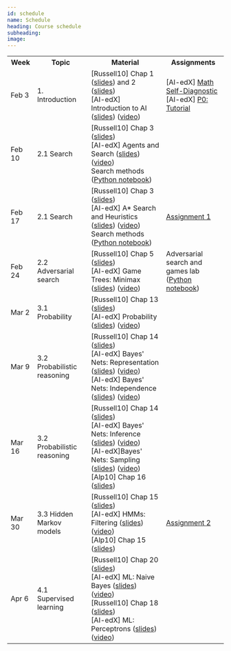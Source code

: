 ```yaml
---
id: schedule
name: Schedule
heading: Course schedule
subheading: 
image: 
---
```


<table class="table table-condensed">
<tbody>
<tr>
<th>Week</th>
<th>Topic</th>
<th>Material</th>
<th>Assignments</th>
</tr>
<small>

<tr>
<td>Feb 3</td>
<td>1. Introduction</td>
<td>
[Russell10] Chap 1 (<a href= "http://aima.eecs.berkeley.edu/slides-pdf/chapter01.pdf">slides</a>)  and 2 (<a href= "http://aima.eecs.berkeley.edu/slides-pdf/chapter02.pdf">slides</a>) <br>
[AI-edX] Introduction to AI (<a href= "http://cs188websitecontent.s3.amazonaws.com/lectures/fa13-cs188-lecture-1-1PP.pdf">slides</a>) (<a href= "https://courses.edx.org/courses/BerkeleyX/CS188x_1/1T2013/courseware/c78976d210314651abb740912d8279bb/b414886f442a41e4b5fd0408de837e53/">video</a>)<br>


</td>
<td>
[AI-edX] <a href= "https://courses.edx.org/courses/BerkeleyX/CS188x_1/1T2013/courseware/c78976d210314651abb740912d8279bb/5bf447e1a55f4699a6e313680f16e9df/">Math Self-Diagnostic</a><br>
[AI-edX] <a href= "https://courses.edx.org/courses/BerkeleyX/CS188x_1/1T2013/courseware/c78976d210314651abb740912d8279bb/e8c2d3dd71a84472997173f55c98a35c/">P0: Tutorial</a>
</td>
</tr>

<tr>
<td>Feb 10</td>
<td>2.1 Search</td>
<td>
[Russell10] Chap 3 (<a href= "http://aima.eecs.berkeley.edu/slides-pdf/chapter03.pdf">slides</a>) <br>
[AI-edX] Agents and Search (<a href= "http://cs188websitecontent.s3.amazonaws.com/lectures/fa13-cs188-lecture-2-1PP.pdf">slides</a>) (<a href= "https://courses.edx.org/courses/BerkeleyX/CS188x_1/1T2013/courseware/eafff8d8427440069a749c1b825c0561/7c56230af88d467c9737344e2e76092e/">video</a>)<br>
Search methods (<a href= "https://github.com/fagonzalezo/is-2016-1/blob/gh-pages/search_methods.ipynb">Python notebook</a>)<br>
</td>
<td>
</td>
</tr>

<tr>
<td>Feb 17</td>
<td>2.1 Search</td>
<td>
[Russell10] Chap 3 (<a href= "http://aima.eecs.berkeley.edu/slides-pdf/chapter03.pdf">slides</a>) <br>
[AI-edX] A* Search and Heuristics (<a href= "http://cs188websitecontent.s3.amazonaws.com/lectures/fa13-cs188-lecture-3-1PP.pdf">slides</a>) (<a href= "https://courses.edx.org/courses/BerkeleyX/CS188x_1/1T2013/courseware/eafff8d8427440069a749c1b825c0561/76f9a53b7aad47638ff968db5938d841/">video</a>)<br>
Search methods (<a href= "https://github.com/fagonzalezo/is-2016-1/blob/gh-pages/search_methods.ipynb">Python notebook</a>)<br>
</td>
<td>
<a href= "http://fagonzalezo.github.io/is-2016-1/assign1.pdf">Assignment 1</a><br>
</td>
</tr>

<tr>
<td>Feb 24</td>
<td>2.2 Adversarial search</td>
<td>
[Russell10] Chap 5 (<a href= "http://aima.eecs.berkeley.edu/slides-pdf/chapter05.pdf">slides</a>) <br>
[AI-edX] Game Trees: Minimax (<a href= "http://cs188websitecontent.s3.amazonaws.com/lectures/fa13-cs188-lecture-6-1PP.pdf">slides</a>) (<a href= "https://courses.edx.org/courses/BerkeleyX/CS188x_1/1T2013/courseware/e388ea8629ff4228845b54d70ffc8afd/8616451481ba41d4a40afcf13bc8ab1c/">video</a>)<br>
</td>
<td>
Adversarial search and games lab <br> 
(<a href= "https://github.com/fagonzalezo/is-2016-1/blob/gh-pages/games.ipynb">Python notebook</a>)<br>
</td>
</tr>

<tr>
<td>Mar 2</td>
<td>3.1 Probability
</td>
<td>
[Russell10] Chap 13 (<a href= "http://aima.eecs.berkeley.edu/slides-pdf/chapter13.pdf">slides</a>)<br>
[AI-edX] Probability (<a href= "http://cs188websitecontent.s3.amazonaws.com/lectures/fa13-cs188-lecture-12-1PP.pdf">slides</a>) (<a href= "https://courses.edx.org/courses/BerkeleyX/CS188x_1/1T2013/courseware/e07c09452f5845de8277d70512009fa2/4d1a43c6bcc7472db14a00258732cf8d/">video</a>)<br>
</td>
<td>
</td>
</tr>

<tr>
<td>Mar 9</td>
<td>
3.2 Probabilistic reasoning
</td>
<td>
[Russell10] Chap 14 (<a href= "http://aima.eecs.berkeley.edu/slides-pdf/chapter14.pdf">slides</a>) <br>
[AI-edX] Bayes' Nets: Representation (<a href= "http://cs188websitecontent.s3.amazonaws.com/lectures/fa13-cs188-lecture-13-1PP.pdf">slides</a>) (<a href= "https://courses.edx.org/courses/BerkeleyX/CS188x_1/1T2013/courseware/741f4647a714422a8028a776e041071c/57c93f3102a348d5ab0e0712979392f7/">video</a>)<br>
[AI-edX] Bayes' Nets: Independence (<a href= "http://cs188websitecontent.s3.amazonaws.com/lectures/fa13-cs188-lecture-14-1PP.pdf">slides</a>) (<a href= "https://courses.edx.org/courses/BerkeleyX/CS188x_1/1T2013/courseware/741f4647a714422a8028a776e041071c/b7b4dc01c237439980ed9658efdbed68/">video</a>)<br>
</td>
<td>
</td>
</tr>

<tr>
<td>Mar 16</td>
<td>
3.2 Probabilistic reasoning
</td>
<td>
[Russell10] Chap 14 (<a href= "http://aima.eecs.berkeley.edu/slides-pdf/chapter14.pdf">slides</a>) <br>
[AI-edX] Bayes' Nets: Inference (<a href= "http://cs188websitecontent.s3.amazonaws.com/lectures/fa13-cs188-lecture-15-1PP.pdf">slides</a>) (<a href= "https://courses.edx.org/courses/BerkeleyX/CS188x_1/1T2013/courseware/141d66503de5484fb7d26895b67149c1/e83b8da087dc4430abc105a61f4b6187/">video</a>)<br>
[AI-edX]Bayes' Nets: Sampling (<a href= "http://cs188websitecontent.s3.amazonaws.com/lectures/fa13-cs188-lecture-16-1PP.pdf">slides</a>) (<a href= "https://courses.edx.org/courses/BerkeleyX/CS188x_1/1T2013/courseware/141d66503de5484fb7d26895b67149c1/ef18d10cd8324ae1984b2df59657f02a/">video</a>)<br>
[Alp10] Chap 16 (<a href= "http://www.cmpe.boun.edu.tr/~ethem/i2ml2e/2e_v1-0/i2ml2e-chap16-v1-0.pdf">slides</a>)<br>
</td>
<td>
</td>
</tr>

<tr>
<td>Mar 30</td>
<td>
3.3 Hidden Markov models
</td>
<td>
[Russell10] Chap 15 (<a href= "http://aima.eecs.berkeley.edu/slides-pdf/chapter15.pdf">slides</a>) <br>
[AI-edX] HMMs: Filtering (<a href= "http://cs188websitecontent.s3.amazonaws.com/lectures/fa13-cs188-lecture-18-1PP.pdf">slides</a>) (<a href= "https://courses.edx.org/courses/BerkeleyX/CS188x_1/1T2013/courseware/a1335497b2a04c0e934ec324563e69aa/d536e021c6694647880977112e8ca6c7/">video</a>)<br>
[Alp10] Chap 15 (<a href= "http://www.cmpe.boun.edu.tr/~ethem/i2ml2e/2e_v1-0/i2ml2e-chap15-v1-0.pdf">slides</a>)<br>
</td>
<td>
<a href= "http://fagonzalezo.github.io/is-2016-1/assign2.pdf">Assignment 2</a><br>
</td>
</tr>

<tr>
<td>Apr 6</td>
<td>
4.1 Supervised learning
</td>
<td>
[Russell10] Chap 20 (<a href= "http://aima.eecs.berkeley.edu/slides-pdf/chapter20.pdf">slides</a>) <br>
[AI-edX] ML: Naive Bayes (<a href= "http://cs188websitecontent.s3.amazonaws.com/lectures/fa13-cs188-lecture-20-1PP.pdf">slides</a>) (<a href= "https://courses.edx.org/courses/BerkeleyX/CS188x_1/1T2013/courseware/9fa61ebf2e90449cbabb0f649b0469d5/a498b076bfea42559a6d2b3a34aefc5e/">video</a>)<br>
[Russell10] Chap 18 (<a href= "http://aima.eecs.berkeley.edu/slides-pdf/chapter18.pdf">slides</a>) <br>
[AI-edX] ML: Perceptrons (<a href= "http://cs188websitecontent.s3.amazonaws.com/lectures/fa13-cs188-lecture-21-1PP.pdf">slides</a>) (<a href= "https://courses.edx.org/courses/BerkeleyX/CS188x_1/1T2013/courseware/95cdab0f65984c74a2031911fbacc7e8/b1a66fb0b94f4e689a2cd47cc2177bf8/">video</a>)<br>
</td>
<td>
</td>
</tr>

</small>
</tbody>
</table>
